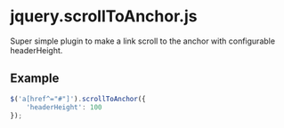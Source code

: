 # jquery.scrollToAnchor.js

Super simple plugin to make a link scroll to the anchor with configurable headerHeight.

## Example

```js
$('a[href^="#"]').scrollToAnchor({
    'headerHeight': 100
});
```
